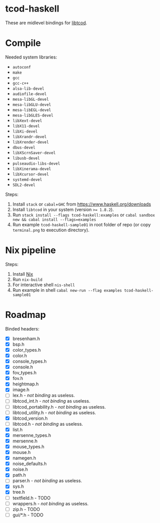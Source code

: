 # tcod-haskell

These are midlevel bindings for [libtcod](https://bitbucket.org/libtcod/libtcod).

# Compile

Needed system libraries:
- `autoconf`
- `make`
- `gcc`
- `gcc-c++`
- `alsa-lib-devel`
- `audiofile-devel`
- `mesa-libGL-devel`
- `mesa-libGLU-devel`
- `mesa-libEGL-devel`
- `mesa-libGLES-devel`
- `libXext-devel`
- `libX11-devel`
- `libXi-devel`
- `libXrandr-devel`
- `libXrender-devel`
- `dbus-devel`
- `libXScrnSaver-devel`
- `libusb-devel`
- `pulseaudio-libs-devel`
- `libXinerama-devel`
- `libXcursor-devel`
- `systemd-devel`
- `SDL2-devel`

Steps:
1. Install `stack` or `cabal`+`GHC` from https://www.haskell.org/downloads
2. Install `libtcod` in your system (version `>= 1.8.2`).
3. Run `stack install --flags tcod-haskell:examples` or `cabal sandbox new && cabal install --flags=examples`
4. Run example `tcod-haskell-sample01` in root folder of repo (or copy `terminal.png` to execution directory).

# Nix pipeline

Steps:
1. Install [Nix](https://nixos.org/nix/)
2. Run `nix-build`
3. For interactive shell `nis-shell`
4. Run example in shell `cabal new-run --flag examples tcod-haskell-sample01`

# Roadmap

Binded headers:

- [x] bresenham.h
- [x] bsp.h
- [x] color_types.h
- [x] color.h
- [x] console_types.h
- [x] console.h
- [x] fov_types.h
- [x] fov.h
- [x] heightmap.h
- [x] image.h
- [ ] lex.h - *not binding* as useless.
- [ ] libtcod_int.h - *not binding* as useless.
- [ ] libtcod_portability.h - *not binding* as useless.
- [ ] libtcod_utility.h - *not binding* as useless.
- [x] libtcod_version.h
- [ ] libtcod.h - *not binding* as useless.
- [x] list.h
- [x] mersenne_types.h
- [x] mersenne.h
- [x] mouse_types.h
- [x] mouse.h
- [x] namegen.h
- [x] noise_defaults.h
- [x] noise.h
- [x] path.h
- [ ] parser.h - *not binding* as useless.
- [x] sys.h
- [x] tree.h
- [ ] textfield.h - TODO
- [ ] wrappers.h - *not binding* as useless.
- [ ] zip.h - TODO
- [ ] gui/*.h - TODO

